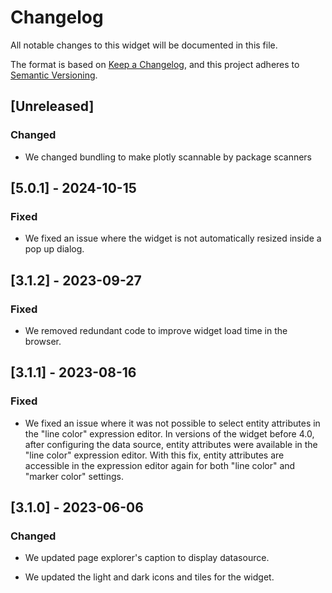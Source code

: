 # Changelog

All notable changes to this widget will be documented in this file.

The format is based on [Keep a Changelog](https://keepachangelog.com/en/1.0.0/), and this project adheres to [Semantic Versioning](https://semver.org/spec/v2.0.0.html).

## [Unreleased]

### Changed

-   We changed bundling to make plotly scannable by package scanners

## [5.0.1] - 2024-10-15

### Fixed

-   We fixed an issue where the widget is not automatically resized inside a pop up dialog.

## [3.1.2] - 2023-09-27

### Fixed

-   We removed redundant code to improve widget load time in the browser.

## [3.1.1] - 2023-08-16

### Fixed

-   We fixed an issue where it was not possible to select entity attributes in the "line color" expression editor. In versions of the widget before 4.0, after configuring the data source, entity attributes were available in the "line color" expression editor. With this fix, entity attributes are accessible in the expression editor again for both "line color" and "marker color" settings.

## [3.1.0] - 2023-06-06

### Changed

-   We updated page explorer's caption to display datasource.

-   We updated the light and dark icons and tiles for the widget.
